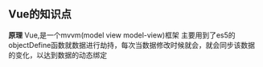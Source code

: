 ## Vue的知识点
 **原理**
 Vue,是一个mvvm(model view model-view)框架 主要用到了es5的objectDefine函数就数据进行劫持，每次当数据修改时候就会，就会同步该数据的变化，以达到数据的动态绑定
